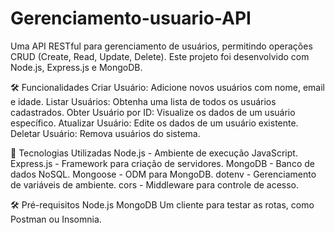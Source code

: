 # Gerenciamento-usuario-API
Uma API RESTful para gerenciamento de usuários, permitindo operações CRUD (Create, Read, Update, Delete). Este projeto foi desenvolvido com Node.js, Express.js e MongoDB.

🛠️ Funcionalidades
Criar Usuário: Adicione novos usuários com nome, email e idade.
Listar Usuários: Obtenha uma lista de todos os usuários cadastrados.
Obter Usuário por ID: Visualize os dados de um usuário específico.
Atualizar Usuário: Edite os dados de um usuário existente.
Deletar Usuário: Remova usuários do sistema.

🚀 Tecnologias Utilizadas
Node.js - Ambiente de execução JavaScript.
Express.js - Framework para criação de servidores.
MongoDB - Banco de dados NoSQL.
Mongoose - ODM para MongoDB.
dotenv - Gerenciamento de variáveis de ambiente.
cors - Middleware para controle de acesso.

🛠️ Pré-requisitos
Node.js
MongoDB
Um cliente para testar as rotas, como Postman ou Insomnia.
